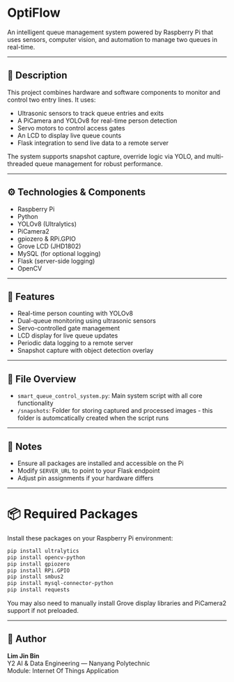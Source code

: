 # OptiFlow
An intelligent queue management system powered by Raspberry Pi that uses sensors, computer vision, and automation to manage two queues in real-time.

---

## 📌 Description

This project combines hardware and software components to monitor and control two entry lines. It uses:
- Ultrasonic sensors to track queue entries and exits  
- A PiCamera and YOLOv8 for real-time person detection  
- Servo motors to control access gates  
- An LCD to display live queue counts  
- Flask integration to send live data to a remote server

The system supports snapshot capture, override logic via YOLO, and multi-threaded queue management for robust performance.

---

## ⚙️ Technologies & Components

- Raspberry Pi  
- Python  
- YOLOv8 (Ultralytics)  
- PiCamera2  
- gpiozero & RPi.GPIO  
- Grove LCD (JHD1802)  
- MySQL (for optional logging)  
- Flask (server-side logging)  
- OpenCV  

---

## 🚀 Features

- Real-time person counting with YOLOv8  
- Dual-queue monitoring using ultrasonic sensors  
- Servo-controlled gate management  
- LCD display for live queue updates  
- Periodic data logging to a remote server  
- Snapshot capture with object detection overlay  

---

## 📂 File Overview

- `smart_queue_control_system.py`: Main system script with all core functionality  
- `/snapshots`: Folder for storing captured and processed images - this folder is automcatically created when the script runs

---

## 📝 Notes

- Ensure all packages are installed and accessible on the Pi  
- Modify `SERVER_URL` to point to your Flask endpoint  
- Adjust pin assignments if your hardware differs  

---

# 📦 Required Packages

Install these packages on your Raspberry Pi environment:

```bash
pip install ultralytics
pip install opencv-python
pip install gpiozero
pip install RPi.GPIO
pip install smbus2
pip install mysql-connector-python
pip install requests
```
You may also need to manually install Grove display libraries and PiCamera2 support if not preloaded.

---

## 👤 Author

**Lim Jin Bin**  
Y2 AI & Data Engineering — Nanyang Polytechnic  
Module: Internet Of Things Application

